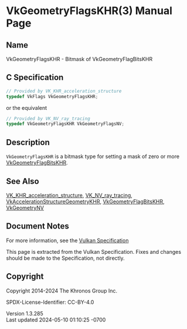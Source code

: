 # VkGeometryFlagsKHR(3) Manual Page

## Name

VkGeometryFlagsKHR - Bitmask of VkGeometryFlagBitsKHR



## <a href="#_c_specification" class="anchor"></a>C Specification

``` c
// Provided by VK_KHR_acceleration_structure
typedef VkFlags VkGeometryFlagsKHR;
```

or the equivalent

``` c
// Provided by VK_NV_ray_tracing
typedef VkGeometryFlagsKHR VkGeometryFlagsNV;
```

## <a href="#_description" class="anchor"></a>Description

`VkGeometryFlagsKHR` is a bitmask type for setting a mask of zero or
more [VkGeometryFlagBitsKHR](https://registry.khronos.org/vulkan/specs/1.3-extensions/man/html/VkGeometryFlagBitsKHR.html).

## <a href="#_see_also" class="anchor"></a>See Also

[VK_KHR_acceleration_structure](https://registry.khronos.org/vulkan/specs/1.3-extensions/man/html/VK_KHR_acceleration_structure.html),
[VK_NV_ray_tracing](https://registry.khronos.org/vulkan/specs/1.3-extensions/man/html/VK_NV_ray_tracing.html),
[VkAccelerationStructureGeometryKHR](https://registry.khronos.org/vulkan/specs/1.3-extensions/man/html/VkAccelerationStructureGeometryKHR.html),
[VkGeometryFlagBitsKHR](https://registry.khronos.org/vulkan/specs/1.3-extensions/man/html/VkGeometryFlagBitsKHR.html),
[VkGeometryNV](https://registry.khronos.org/vulkan/specs/1.3-extensions/man/html/VkGeometryNV.html)

## <a href="#_document_notes" class="anchor"></a>Document Notes

For more information, see the <a
href="https://registry.khronos.org/vulkan/specs/1.3-extensions/html/vkspec.html#VkGeometryFlagsKHR"
target="_blank" rel="noopener">Vulkan Specification</a>

This page is extracted from the Vulkan Specification. Fixes and changes
should be made to the Specification, not directly.

## <a href="#_copyright" class="anchor"></a>Copyright

Copyright 2014-2024 The Khronos Group Inc.

SPDX-License-Identifier: CC-BY-4.0

Version 1.3.285  
Last updated 2024-05-10 01:10:25 -0700
